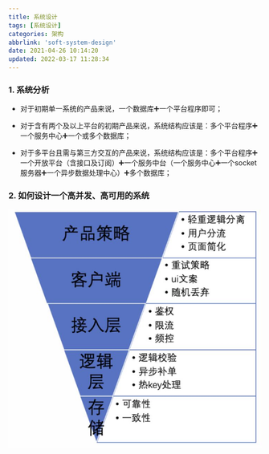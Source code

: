 ```yaml
---
title: 系统设计
tags: [系统设计]
categories: 架构
abbrlink: 'soft-system-design'
date: 2021-04-26 10:14:20
updated: 2022-03-17 11:28:34
---
```


### 1. 系统分析
 - 对于初期单一系统的产品来说，一个数据库➕一个平台程序即可；

 - 对于含有两个及以上平台的初期产品来说，系统结构应该是：多个平台程序➕一个服务中心➕一个或多个数据库；

 - 对于多平台且需与第三方交互的产品来说，系统结构应该是：多个平台程序➕一个开放平台（含接口及订阅）➕一个服务中台（一个服务中心➕一个socket服务器➕一个异步数据处理中心）➕多个数据库；

### 2. 如何设计一个高并发、高可用的系统
![](/images/soft_design_1.png)